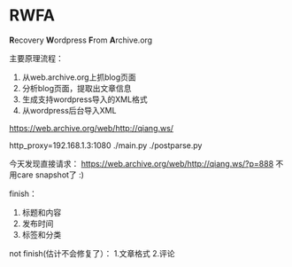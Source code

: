 # RWFA
**R**ecovery **W**ordpress **F**rom **A**rchive.org

主要原理流程：
1. 从web.archive.org上抓blog页面
2. 分析blog页面，提取出文章信息
3. 生成支持wordpress导入的XML格式
4. 从wordpress后台导入XML

https://web.archive.org/web/http://qiang.ws/


http_proxy=192.168.1.3:1080 ./main.py
./postparse.py


今天发现直接请求：
https://web.archive.org/web/http://qiang.ws/?p=888
不用care snapshot了 :)


finish：
1. 标题和内容
2. 发布时间
3. 标签和分类

not finish(估计不会修复了）：
1.文章格式
2.评论